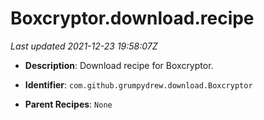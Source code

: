 # Boxcryptor.download.recipe

_Last updated 2021-12-23 19:58:07Z_

- **Description**: Download recipe for Boxcryptor.

- **Identifier**: `com.github.grumpydrew.download.Boxcryptor`

- **Parent Recipes**: `None`